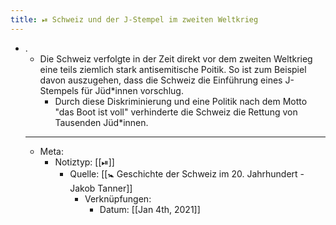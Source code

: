 ```yaml
---
title: ⏯ Schweiz und der J-Stempel im zweiten Weltkrieg
---
```


- .
	- Die Schweiz verfolgte in der Zeit direkt vor dem zweiten Weltkrieg eine teils ziemlich stark antisemitische Poitik. So ist zum Beispiel davon auszugehen, dass die Schweiz die Einführung eines J-Stempels für Jüd*innen vorschlug.
		- Durch diese Diskriminierung und eine Politik nach dem Motto "das Boot ist voll" verhinderte die Schweiz die Rettung von Tausenden Jüd*innen.
	- ---
	- Meta:
		- Notiztyp: [[⏯]]
			- Quelle: [[🚼 Geschichte der Schweiz im 20. Jahrhundert - Jakob Tanner]]
				- Verknüpfungen:
					- Datum: [[Jan 4th, 2021]]